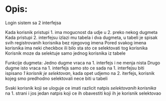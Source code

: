 # Opis:
 Login sistem sa 2 interfejsa
 
  Kada korisnik pristupi 1. ima mogucnost da udje u 2. preko nekog dugmeta
  Kada pristupi 2. interfejsu izlazi mu tabela i dva dugmeta, u tabeli je spisak svih registrovanih korisnika bez njegovog imena
  Pored svakog imena korisnika ima neki checkbox ili bilo sta sto ce selektovati tog korisnika
  Korisnik moze da selektuje samo jednog korisnika iz tabele
  
  Funkcije dugmeta:
  Jedno dugme vraca na 1. interfejs i ne menja nista
  Drugo dugme isto vraca na 1. interfejs samo sto ce sada na 1. interfejsu biti ispisano *1 korisnik je selektovan*, kada opet udjemo
  na 2. iterfejs, korisnik kojeg smo predhodno selektovali nece biti u tabeli
  
  Svaki korisnik koji se uloguje ce imati razlicit natpis *selektovanih korisnika* na 1. strani i jos jedan natpis koji ce ih obavestiti
  koji ih je korisnik selektovao
